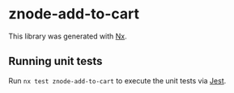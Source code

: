 # znode-add-to-cart

This library was generated with [Nx](https://nx.dev).

## Running unit tests

Run `nx test znode-add-to-cart` to execute the unit tests via [Jest](https://jestjs.io).
